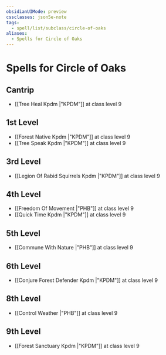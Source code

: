 ```yaml
---
obsidianUIMode: preview
cssclasses: json5e-note
tags:
  - spell/list/subclass/circle-of-oaks
aliases:
  - Spells for Circle of Oaks
---
```

# Spells for Circle of Oaks

## Cantrip

- [[Tree Heal Kpdm \|"KPDM"]] at class level 9

## 1st Level

- [[Forest Native Kpdm \|"KPDM"]] at class level 9
- [[Tree Speak Kpdm \|"KPDM"]] at class level 9

## 3rd Level

- [[Legion Of Rabid Squirrels Kpdm \|"KPDM"]] at class level 9

## 4th Level

- [[Freedom Of Movement \|"PHB"]] at class level 9
- [[Quick Time Kpdm \|"KPDM"]] at class level 9

## 5th Level

- [[Commune With Nature \|"PHB"]] at class level 9

## 6th Level

- [[Conjure Forest Defender Kpdm \|"KPDM"]] at class level 9

## 8th Level

- [[Control Weather \|"PHB"]] at class level 9

## 9th Level

- [[Forest Sanctuary Kpdm \|"KPDM"]] at class level 9
